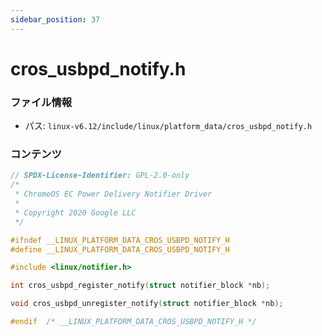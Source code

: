```yaml
---
sidebar_position: 37
---
```

# cros_usbpd_notify.h

### ファイル情報

- パス: `linux-v6.12/include/linux/platform_data/cros_usbpd_notify.h`

### コンテンツ

```h
// SPDX-License-Identifier: GPL-2.0-only
/*
 * ChromeOS EC Power Delivery Notifier Driver
 *
 * Copyright 2020 Google LLC
 */

#ifndef __LINUX_PLATFORM_DATA_CROS_USBPD_NOTIFY_H
#define __LINUX_PLATFORM_DATA_CROS_USBPD_NOTIFY_H

#include <linux/notifier.h>

int cros_usbpd_register_notify(struct notifier_block *nb);

void cros_usbpd_unregister_notify(struct notifier_block *nb);

#endif  /* __LINUX_PLATFORM_DATA_CROS_USBPD_NOTIFY_H */

```

